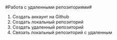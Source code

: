#Работа с удаленными репозиториями#

1. Создать аккаунт на Github
2. Создать локальный репозиторий
3. Создать удаленный репозиторий
4. Связать локальный репозиторий с удаленным
